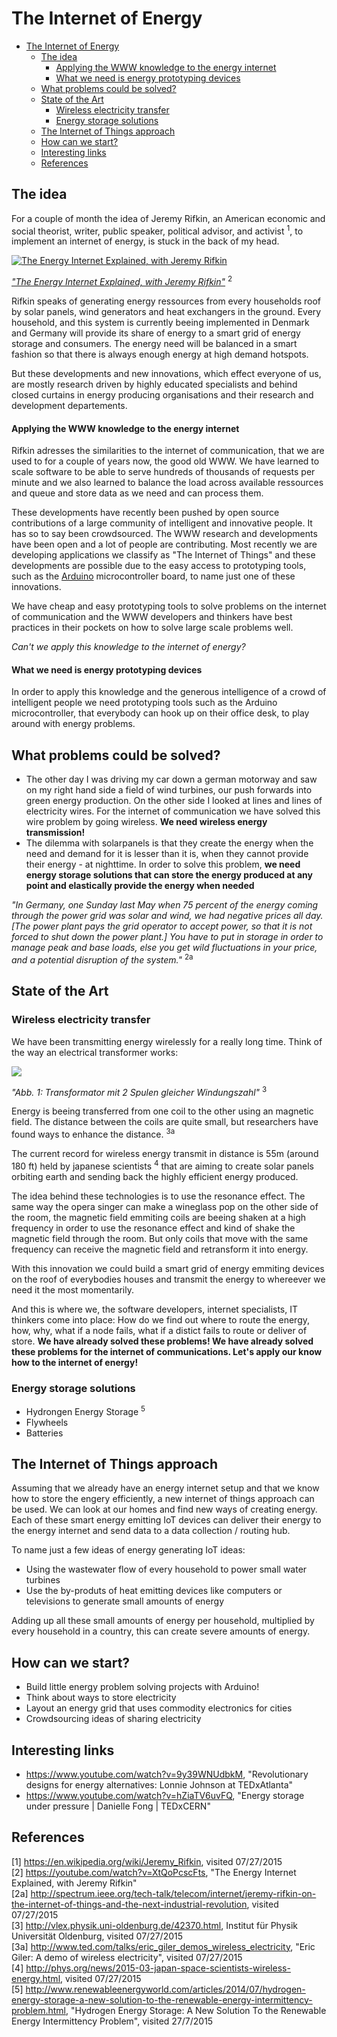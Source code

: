 # The Internet of Energy

- [The Internet of Energy](#the-internet-of-energy)
   - [The idea](#the-idea)
      - [Applying the WWW knowledge to the energy internet](#applying-the-www-knowledge-to-the-energy-internet)
      - [What we need is energy prototyping devices](#what-we-need-is-energy-prototyping-devices)
   - [What problems could be solved?](#what-problems-could-be-solved)
   - [State of the Art](#state-of-the-art)
      - [Wireless electricity transfer](#wireless-electricity-transfer)
      - [Energy storage solutions](#energy-storage-solutions)
   - [The Internet of Things approach](#the-internet-of-things-approach)
   - [How can we start?](#how-can-we-start)
   - [Interesting links](#interesting-links)
   - [References](#references)

## The idea

For a couple of month the idea of Jeremy Rifkin, an American economic and social theorist, writer, public speaker, political advisor, and activist <sup>1</sup>, to implement an internet of energy, is stuck in the back of my head.

[![The Energy Internet Explained, with Jeremy Rifkin](http://img.youtube.com/vi/XtQoPcscFts/0.jpg)](http://www.youtube.com/watch?v=XtQoPcscFts) 

*["The Energy Internet Explained, with Jeremy Rifkin"](https://youtube.com/watch?v=XtQoPcscFts)* <sup>2</sup>

Rifkin speaks of generating energy ressources from every households roof by solar panels, wind generators and heat exchangers in the ground. Every household, and this system is currently beeing implemented in Denmark and Germany will provide its share of energy to a smart grid of energy storage and consumers. The energy need will be balanced in a smart fashion so that there is always enough energy at high demand hotspots.

But these developments and new innovations, which effect everyone of us, are mostly research driven by highly educated specialists and behind closed curtains in energy producing organisations and their research and development departements.

#### Applying the WWW knowledge to the energy internet

Rifkin adresses the similarities to the internet of communication, that we are used to for a couple of years now, the good old WWW. We have learned to scale software to be able to serve hundreds of thousands of requests per minute and we also learned to balance the load across available ressources and queue and store data as we need and can process them.

These developments have recently been pushed by open source contributions of a large community of intelligent and innovative people. It has so to say been crowdsourced. The WWW research and developments have been open and a lot of people are contributing. Most recently we are developing applications we classify as "The Internet of Things" and these developments are possible due to the easy access to prototyping tools, such as the [Arduino](https://www.arduino.cc/) microcontroller board, to name just one of these innovations.

We have cheap and easy prototyping tools to solve problems on the internet of communication and the WWW developers and thinkers have best practices in their pockets on how to solve large scale problems well.

*Can't we apply this knowledge to the internet of energy?*

#### What we need is energy prototyping devices

In order to apply this knowledge and the generous intelligence of a crowd of intelligent people we need prototyping tools such as the Arduino microcontroller, that everybody can hook up on their office desk, to play around with energy problems.

## What problems could be solved?

* The other day I was driving my car down a german motorway and saw on my right hand side a field of wind turbines, our push forwards into green energy production. On the other side I looked at lines and lines of electricity wires. For the internet of communication we have solved this wire problem by going wireless. **We need wireless energy transmission!**
* The dilemma with solarpanels is that they create the energy when the need and demand for it is lesser than it is, when they cannot provide their energy - at nighttime. In order to solve this problem, **we need energy storage solutions that can store the energy produced at any point and elastically provide the energy when needed**

*"In Germany, one Sunday last May when 75 percent of the energy coming through the power grid was solar and wind, we had negative prices all day. [The power plant pays the grid operator to accept power, so that it is not forced to shut down the power plant.] You have to put in storage in order to manage peak and base loads, else you get wild fluctuations in your price, and a potential disruption of the system."* <sup>2a</sup>

## State of the Art

### Wireless electricity transfer

We have been transmitting energy wirelessly for a really long time. Think of the way an electrical transformer works:

![](http://vlex.physik.uni-oldenburg.de/ewa_transformator_html_fd7c1e0.png)

*"Abb. 1: Transformator mit 2 Spulen gleicher Windungszahl"* <sup>3</sup>

Energy is beeing transferred from one coil to the other using an magnetic field. The distance between the coils are quite small, but researchers have found ways to enhance the distance. <sup>3a</sup>

The current record for wireless energy transmit in distance is 55m (around 180 ft) held by japanese scientists <sup>4</sup> that are aiming to create solar panels orbiting earth and sending back the highly efficient energy produced.

The idea behind these technologies is to use the resonance effect. The same way the opera singer can make a wineglass pop on the other side of the room, the magnetic field emmiting coils are beeing shaken at a high frequency in order to use the resonance effect and kind of shake the magnetic field through the room. But only coils that move with the same frequency can receive the magnetic field and retransform it into energy. 

With this innovation we could build a smart grid of energy emmiting devices on the roof of everybodies houses and transmit the energy to whereever we need it the most momentarily.

And this is where we, the software developers, internet specialists, IT thinkers come into place: How do we find out where to route the energy, how, why, what if a node fails, what if a distict fails to route or deliver of store. **We have already solved these problems! We have already solved these problems for the internet of communications. Let's apply our know how to the internet of energy!**

### Energy storage solutions

* Hydrongen Energy Storage <sup>5</sup>
* Flywheels
* Batteries

## The Internet of Things approach

Assuming that we already have an energy internet setup and that we know how to store the engery efficiently, a new internet of things approach can be used. We can look at our homes and find new ways of creating energy. Each of these smart energy emitting IoT devices can deliver their energy to the energy internet and send data to a data collection / routing hub.

To name just a few ideas of energy generating IoT ideas:

* Using the wastewater flow of every household to power small water turbines
* Use the by-produts of heat emitting devices like computers or televisions to generate small amounts of energy

Adding up all these small amounts of energy per household, multiplied by every household in a country, this can create severe amounts of energy.

## How can we start?

* Build little energy problem solving projects with Arduino!
* Think about ways to store electricity 
* Layout an energy grid that uses commodity electronics for cities
* Crowdsourcing ideas of sharing electricity

## Interesting links

* https://www.youtube.com/watch?v=9y39WNUdbkM, "Revolutionary designs for energy alternatives: Lonnie Johnson at TEDxAtlanta"
* https://www.youtube.com/watch?v=hZiaTV6uvFQ, "Energy storage under pressure | Danielle Fong | TEDxCERN"

## References

[1] https://en.wikipedia.org/wiki/Jeremy_Rifkin, visited 07/27/2015<br>
[2] https://youtube.com/watch?v=XtQoPcscFts, "The Energy Internet Explained, with Jeremy Rifkin"<br>
[2a] http://spectrum.ieee.org/tech-talk/telecom/internet/jeremy-rifkin-on-the-internet-of-things-and-the-next-industrial-revolution, visited 07/27/2015<br>
[3] http://vlex.physik.uni-oldenburg.de/42370.html, Institut für Physik Universität Oldenburg, visited 07/27/2015<br>
[3a] http://www.ted.com/talks/eric_giler_demos_wireless_electricity, "Eric Giler:
A demo of wireless electricity", visited 07/27/2015<br>
[4] http://phys.org/news/2015-03-japan-space-scientists-wireless-energy.html, visited 07/27/2015<br>
[5] http://www.renewableenergyworld.com/articles/2014/07/hydrogen-energy-storage-a-new-solution-to-the-renewable-energy-intermittency-problem.html, "Hydrogen Energy Storage: A New Solution To the Renewable Energy Intermittency Problem", visited 27/7/2015<br>
